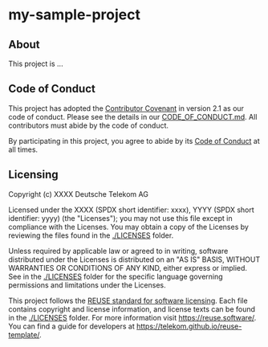 <!--
SPDX-FileCopyrightText: 2023 Deutsche Telekom AG

SPDX-License-Identifier: CC0-1.0    
-->

# my-sample-project

## About

This project is ...
<!-- TODO -->

## Code of Conduct

This project has adopted the [Contributor Covenant](https://www.contributor-covenant.org/) in version 2.1 as our code of conduct. Please see the details in our [CODE_OF_CONDUCT.md](CODE_OF_CONDUCT.md). All contributors must abide by the code of conduct.

By participating in this project, you agree to abide by its [Code of Conduct](./CODE_OF_CONDUCT.md) at all times.

## Licensing
Copyright (c) XXXX Deutsche Telekom AG

Licensed under the XXXX (SPDX short identifier: xxxx), YYYY (SPDX short identifier: yyyy) (the "Licenses"); you may not use this file except in compliance with the Licenses. 
You may obtain a copy of the Licenses by reviewing the files found in the [./LICENSES](./LICENSES) folder.

Unless required by applicable law or agreed to in writing, software distributed under the Licenses is distributed on an "AS IS" BASIS, WITHOUT WARRANTIES OR CONDITIONS OF ANY KIND, either express or implied. See in the [./LICENSES](./LICENSES) folder for the specific language governing permissions and limitations under the Licenses.

This project follows the [REUSE standard for software licensing](https://reuse.software/). 
Each file contains copyright and license information, and license texts can be found in the [./LICENSES](./LICENSES) folder. For more information visit https://reuse.software/.
You can find a guide for developers at https://telekom.github.io/reuse-template/.
